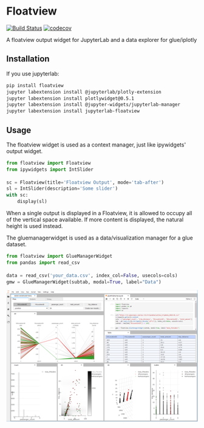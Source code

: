 # Floatview

[![Build Status](https://travis-ci.org/jupyter-widgets/jupyterlab-floatview.svg?branch=master)](https://travis-ci.org/jupyter-widgets/jupyterlab-floatview)
[![codecov](https://codecov.io/gh/jupyter-widgets/jupyterlab-floatview/branch/master/graph/badge.svg)](https://codecov.io/gh/jupyter-widgets/jupyterlab-floatview)

A floatview output widget for JupyterLab and a data explorer for glue/iplotly

## Installation

If you use jupyterlab:

```bash
pip install floatview
jupyter labextension install @jupyterlab/plotly-extension
jupyter labextension install plotlywidget@0.5.1
jupyter labextension install @jupyter-widgets/jupyterlab-manager
jupyter labextension install jupyterlab-floatview
```

## Usage

The floatview widget is used as a context manager, just like ipywidgets' output
widget.

```python
from floatview import Floatview
from ipywidgets import IntSlider

sc = Floatview(title='Floatview Output', mode='tab-after')
sl = IntSlider(description='Some slider')
with sc:
    display(sl)
```


When a single output is displayed in a Floatview, it is allowed to occupy all of
the vertical space available. If more content is displayed, the natural height
is used instead.

The gluemanagerwidget is used as a data/visualization manager for a glue dataset.

```python
from floatview import GlueManagerWidget
from pandas import read_csv

data = read_csv('your_data.csv', index_col=False, usecols=cols)
gmw = GlueManagerWidget(subtab, modal=True, label="Data")
```

![floatview](floatview.png)
